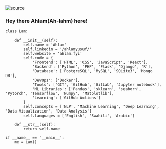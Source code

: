 ![source](https://github.com/Lumi1717/Lumi1717/assets/49468814/80152e88-d2d2-4caa-95c3-8ad9052718fb)


### Hey there Ahlam(Ah-lahm) here!
```
class Lam:

    def __init__(self):
        self.name = 'Ahlam'
        self.linkedin = '/ahlamyusuf/'
        self.website = 'ahlam.fyi'
        self.code = {
            'Frontend': ['HTML', 'CSS', 'JavaScript', 'React'],
            'Backend': ['Python', 'PHP', 'Flask', 'Django', 'R'],
            'Database': ['PostgreSQL', 'MySQL', 'SQLite3', 'Mongo DB'],
            'DevOps': ['Docker'],
            'Tools': ['GIT', 'GitHub', 'GitLab', 'Jupyter notebook'],
            'ML Libraries': ['Pandas', 'sklearn', 'seaborn', 'Pytorch', 'Tensorflow', 'Numpy', 'Matplotlib'],
            'Learning': ['GitHub Actions']
        }
        self.concepts = ['NLP', 'Machine Learning', 'Deep Learning', 'Data Visualization', 'Data Analysis']
        self.languages = ['English', 'Swahili', 'Arabic']

    def __str__(self):
        return self.name

if __name__ == '__main__':
    me = Lam()

```



<!--
**Lumi1717/Lumi1717** is a ✨ _special_ ✨ repository because its `README.md` (this file) appears on your GitHub profile.

Here are some ideas to get you started:

- 🔭 I’m currently working on ...
- 🌱 I’m currently learning ...
- 👯 I’m looking to collaborate on ...
- 🤔 I’m looking for help with ...
- 💬 Ask me about ...
- 📫 How to reach me: ...
- 😄 Pronouns: ...
- ⚡ Fun fact: ...
-->
